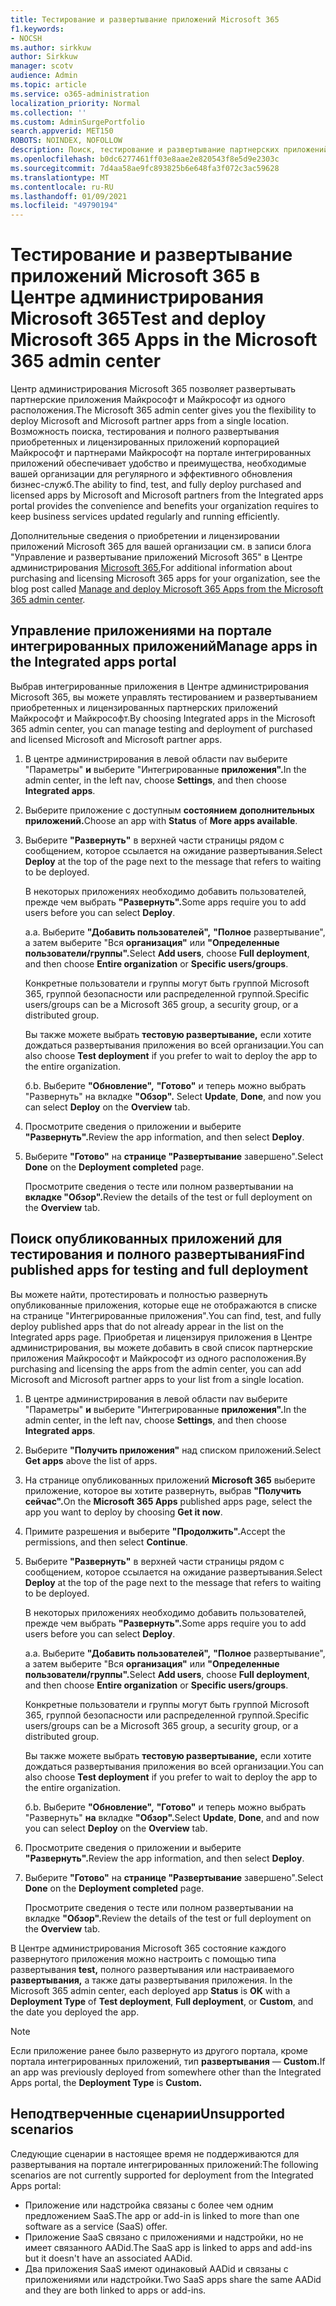 ```yaml
---
title: Тестирование и развертывание приложений Microsoft 365
f1.keywords:
- NOCSH
ms.author: sirkkuw
author: Sirkkuw
manager: scotv
audience: Admin
ms.topic: article
ms.service: o365-administration
localization_priority: Normal
ms.collection: ''
ms.custom: AdminSurgePortfolio
search.appverid: MET150
ROBOTS: NOINDEX, NOFOLLOW
description: Поиск, тестирование и развертывание партнерских приложений Майкрософт и Майкрософт для пользователей и групп в организации на портале интегрированных приложений в Центре администрирования Microsoft 365.
ms.openlocfilehash: b0dc6277461ff03e8aae2e820543f8e5d9e2303c
ms.sourcegitcommit: 7d4aa58ae9fc893825b6e648fa3f072c3ac59628
ms.translationtype: MT
ms.contentlocale: ru-RU
ms.lasthandoff: 01/09/2021
ms.locfileid: "49790194"
---
```

# <a name="test-and-deploy-microsoft-365-apps-in-the-microsoft-365-admin-center"></a><span data-ttu-id="59f11-103">Тестирование и развертывание приложений Microsoft 365 в Центре администрирования Microsoft 365</span><span class="sxs-lookup"><span data-stu-id="59f11-103">Test and deploy Microsoft 365 Apps in the Microsoft 365 admin center</span></span>

<span data-ttu-id="59f11-104">Центр администрирования Microsoft 365 позволяет развертывать партнерские приложения Майкрософт и Майкрософт из одного расположения.</span><span class="sxs-lookup"><span data-stu-id="59f11-104">The Microsoft 365 admin center gives you the flexibility to deploy Microsoft and Microsoft partner apps from a single location.</span></span> <span data-ttu-id="59f11-105">Возможность поиска, тестирования и полного развертывания приобретенных и лицензированных приложений корпорацией Майкрософт и партнерами Майкрософт на портале интегрированных приложений обеспечивает удобство и преимущества, необходимые вашей организации для регулярного и эффективного обновления бизнес-служб.</span><span class="sxs-lookup"><span data-stu-id="59f11-105">The ability to find, test, and fully deploy purchased and licensed apps by Microsoft and Microsoft partners from the Integrated apps portal provides the convenience and benefits your organization requires to keep business services updated regularly and running efficiently.</span></span>  

<span data-ttu-id="59f11-106">Дополнительные сведения о приобретении и лицензировании приложений Microsoft 365 для вашей организации см. в записи блога "Управление и развертывание приложений Microsoft 365" в Центре администрирования [Microsoft 365.](https://techcommunity.microsoft.com/t5/microsoft-365-blog/manage-and-deploy-microsoft-365-apps-from-the-microsoft-365/ba-p/1194324)</span><span class="sxs-lookup"><span data-stu-id="59f11-106">For additional information about purchasing and licensing Microsoft 365 apps for your organization, see the blog post called [Manage and deploy Microsoft 365 Apps from the Microsoft 365 admin center](https://techcommunity.microsoft.com/t5/microsoft-365-blog/manage-and-deploy-microsoft-365-apps-from-the-microsoft-365/ba-p/1194324).</span></span>
  
## <a name="manage-apps-in-the-integrated-apps-portal"></a><span data-ttu-id="59f11-107">Управление приложениями на портале интегрированных приложений</span><span class="sxs-lookup"><span data-stu-id="59f11-107">Manage apps in the Integrated apps portal</span></span>

<span data-ttu-id="59f11-108">Выбрав интегрированные приложения в Центре администрирования Microsoft 365, вы можете управлять тестированием и развертыванием приобретенных и лицензированных партнерских приложений Майкрософт и Майкрософт.</span><span class="sxs-lookup"><span data-stu-id="59f11-108">By choosing Integrated apps in the Microsoft 365 admin center, you can manage testing and deployment of purchased and licensed Microsoft and Microsoft partner apps.</span></span> 

1. <span data-ttu-id="59f11-109">В центре администрирования в левой области nav выберите "Параметры" **и** выберите "Интегрированные **приложения".**</span><span class="sxs-lookup"><span data-stu-id="59f11-109">In the admin center, in the left nav, choose **Settings**, and then choose **Integrated apps**.</span></span> 

2. <span data-ttu-id="59f11-110">Выберите приложение с доступным **состоянием** **дополнительных приложений.**</span><span class="sxs-lookup"><span data-stu-id="59f11-110">Choose an app with **Status** of **More apps available**.</span></span>

3. <span data-ttu-id="59f11-111">Выберите **"Развернуть"** в верхней части страницы рядом с сообщением, которое ссылается на ожидание развертывания.</span><span class="sxs-lookup"><span data-stu-id="59f11-111">Select **Deploy** at the top of the page next to the message that refers to waiting to be deployed.</span></span>

    <span data-ttu-id="59f11-112">В некоторых приложениях необходимо добавить пользователей, прежде чем выбрать **"Развернуть".**</span><span class="sxs-lookup"><span data-stu-id="59f11-112">Some apps require you to add users before you can select **Deploy**.</span></span>

    <span data-ttu-id="59f11-113">а.</span><span class="sxs-lookup"><span data-stu-id="59f11-113">a.</span></span> <span data-ttu-id="59f11-114">Выберите **"Добавить пользователей",** **"Полное** развертывание", а затем выберите "Вся **организация"** или **"Определенные пользователи/группы".**</span><span class="sxs-lookup"><span data-stu-id="59f11-114">Select **Add users**, choose **Full deployment**, and then choose **Entire organization** or **Specific users/groups**.</span></span>

    <span data-ttu-id="59f11-115">Конкретные пользователи и группы могут быть группой Microsoft 365, группой безопасности или распределенной группой.</span><span class="sxs-lookup"><span data-stu-id="59f11-115">Specific users/groups can be a Microsoft 365 group, a security group, or a distributed group.</span></span>

    <span data-ttu-id="59f11-116">Вы также можете выбрать **тестовую развертывание,** если хотите дождаться развертывания приложения во всей организации.</span><span class="sxs-lookup"><span data-stu-id="59f11-116">You can also choose **Test deployment** if you prefer to wait to deploy the app to the entire organization.</span></span>

    <span data-ttu-id="59f11-117">б.</span><span class="sxs-lookup"><span data-stu-id="59f11-117">b.</span></span> <span data-ttu-id="59f11-118">Выберите **"Обновление",** **"Готово"** и теперь можно выбрать "Развернуть" на вкладке **"Обзор".** </span><span class="sxs-lookup"><span data-stu-id="59f11-118">Select **Update**, **Done**, and now you can select **Deploy** on the **Overview** tab.</span></span>  

4. <span data-ttu-id="59f11-119">Просмотрите сведения о приложении и выберите **"Развернуть".**</span><span class="sxs-lookup"><span data-stu-id="59f11-119">Review the app information, and then select **Deploy**.</span></span> 

5. <span data-ttu-id="59f11-120">Выберите **"Готово"** на **странице "Развертывание** завершено".</span><span class="sxs-lookup"><span data-stu-id="59f11-120">Select **Done** on the **Deployment completed** page.</span></span> 

    <span data-ttu-id="59f11-121">Просмотрите сведения о тесте или полном развертывании на **вкладке "Обзор".**</span><span class="sxs-lookup"><span data-stu-id="59f11-121">Review the details of the test or full deployment on the **Overview** tab.</span></span>

## <a name="find-published-apps-for-testing-and-full-deployment"></a><span data-ttu-id="59f11-122">Поиск опубликованных приложений для тестирования и полного развертывания</span><span class="sxs-lookup"><span data-stu-id="59f11-122">Find published apps for testing and full deployment</span></span> 

<span data-ttu-id="59f11-123">Вы можете найти, протестировать и полностью развернуть опубликованные приложения, которые еще не отображаются в списке на странице "Интегрированные приложения".</span><span class="sxs-lookup"><span data-stu-id="59f11-123">You can find, test, and fully deploy published apps that do not already appear in the list on the Integrated apps page.</span></span> <span data-ttu-id="59f11-124">Приобретая и лицензируя приложения в Центре администрирования, вы можете добавить в свой список партнерские приложения Майкрософт и Майкрософт из одного расположения.</span><span class="sxs-lookup"><span data-stu-id="59f11-124">By purchasing and licensing the apps from the admin center, you can add Microsoft and Microsoft partner apps to your list from a single location.</span></span>

1. <span data-ttu-id="59f11-125">В центре администрирования в левой области nav выберите "Параметры" **и** выберите "Интегрированные **приложения".**</span><span class="sxs-lookup"><span data-stu-id="59f11-125">In the admin center, in the left nav, choose **Settings**, and then choose **Integrated apps**.</span></span> 

2. <span data-ttu-id="59f11-126">Выберите **"Получить приложения"** над списком приложений.</span><span class="sxs-lookup"><span data-stu-id="59f11-126">Select **Get apps** above the list of apps.</span></span>

3. <span data-ttu-id="59f11-127">На странице опубликованных приложений **Microsoft 365** выберите приложение, которое вы хотите развернуть, выбрав **"Получить сейчас".**</span><span class="sxs-lookup"><span data-stu-id="59f11-127">On the **Microsoft 365 Apps** published apps page, select the app you want to deploy by choosing **Get it now**.</span></span>

4. <span data-ttu-id="59f11-128">Примите разрешения и выберите **"Продолжить".**</span><span class="sxs-lookup"><span data-stu-id="59f11-128">Accept the permissions, and then select **Continue**.</span></span>

5. <span data-ttu-id="59f11-129">Выберите **"Развернуть"** в верхней части страницы рядом с сообщением, которое ссылается на ожидание развертывания.</span><span class="sxs-lookup"><span data-stu-id="59f11-129">Select **Deploy** at the top of the page next to the message that refers to waiting to be deployed.</span></span>

    <span data-ttu-id="59f11-130">В некоторых приложениях необходимо добавить пользователей, прежде чем выбрать **"Развернуть".**</span><span class="sxs-lookup"><span data-stu-id="59f11-130">Some apps require you to add users before you can select **Deploy**.</span></span>

    <span data-ttu-id="59f11-131">а.</span><span class="sxs-lookup"><span data-stu-id="59f11-131">a.</span></span> <span data-ttu-id="59f11-132">Выберите **"Добавить пользователей",** **"Полное** развертывание", а затем выберите "Вся **организация"** или **"Определенные пользователи/группы".**</span><span class="sxs-lookup"><span data-stu-id="59f11-132">Select **Add users**, choose **Full deployment**, and then choose **Entire organization** or **Specific users/groups**.</span></span>

    <span data-ttu-id="59f11-133">Конкретные пользователи и группы могут быть группой Microsoft 365, группой безопасности или распределенной группой.</span><span class="sxs-lookup"><span data-stu-id="59f11-133">Specific users/groups can be a Microsoft 365 group, a security group, or a distributed group.</span></span>

    <span data-ttu-id="59f11-134">Вы также можете выбрать **тестовую развертывание,** если хотите дождаться развертывания приложения во всей организации.</span><span class="sxs-lookup"><span data-stu-id="59f11-134">You can also choose **Test deployment** if you prefer to wait to deploy the app to the entire organization.</span></span>

    <span data-ttu-id="59f11-135">б.</span><span class="sxs-lookup"><span data-stu-id="59f11-135">b.</span></span> <span data-ttu-id="59f11-136">Выберите **"Обновление",** **"Готово"** и теперь можно выбрать "Развернуть" **на** вкладке **"Обзор".**</span><span class="sxs-lookup"><span data-stu-id="59f11-136">Select **Update**, **Done**, and and now you can select **Deploy** on the **Overview** tab.</span></span>  

6. <span data-ttu-id="59f11-137">Просмотрите сведения о приложении и выберите **"Развернуть".**</span><span class="sxs-lookup"><span data-stu-id="59f11-137">Review the app information, and then select **Deploy**.</span></span> 

7. <span data-ttu-id="59f11-138">Выберите **"Готово"** на **странице "Развертывание** завершено".</span><span class="sxs-lookup"><span data-stu-id="59f11-138">Select **Done** on the **Deployment completed** page.</span></span> 

    <span data-ttu-id="59f11-139">Просмотрите сведения о тесте или полном развертывании на вкладке **"Обзор".**</span><span class="sxs-lookup"><span data-stu-id="59f11-139">Review the details of the test or full deployment on the **Overview** tab.</span></span>

<span data-ttu-id="59f11-140">В Центре администрирования Microsoft 365  состояние каждого развернутого приложения можно настроить с помощью типа развертывания **test,** полного развертывания или настраиваемого **развертывания,** а также даты развертывания приложения.  </span><span class="sxs-lookup"><span data-stu-id="59f11-140">In the Microsoft 365 admin center, each deployed app **Status** is **OK** with a **Deployment Type** of **Test deployment**, **Full deployment**, or **Custom**, and the date you deployed the app.</span></span>

> [!NOTE]
> <span data-ttu-id="59f11-141">Если приложение ранее было развернуто из другого портала, кроме портала интегрированных приложений, тип **развертывания** — **Custom.**</span><span class="sxs-lookup"><span data-stu-id="59f11-141">If an app was previously deployed from somewhere other than the Integrated Apps portal, the **Deployment Type** is **Custom.**</span></span>

## <a name="unsupported-scenarios"></a><span data-ttu-id="59f11-142">Неподтверченные сценарии</span><span class="sxs-lookup"><span data-stu-id="59f11-142">Unsupported scenarios</span></span>

<span data-ttu-id="59f11-143">Следующие сценарии в настоящее время не поддерживаются для развертывания на портале интегрированных приложений:</span><span class="sxs-lookup"><span data-stu-id="59f11-143">The following scenarios are not currently supported for deployment from the Integrated Apps portal:</span></span>

- <span data-ttu-id="59f11-144">Приложение или надстройка связаны с более чем одним предложением SaaS.</span><span class="sxs-lookup"><span data-stu-id="59f11-144">The app or add-in is linked to more than one software as a service (SaaS) offer.</span></span>
- <span data-ttu-id="59f11-145">Приложение SaaS связано с приложениями и надстройки, но не имеет связанного AADid.</span><span class="sxs-lookup"><span data-stu-id="59f11-145">The SaaS app is linked to apps and add-ins but it doesn't have an associated AADid.</span></span>
- <span data-ttu-id="59f11-146">Два приложения SaaS имеют одинаковый AADid и связаны с приложениями или надстройки.</span><span class="sxs-lookup"><span data-stu-id="59f11-146">Two SaaS apps share the same AADid and they are both linked to apps or add-ins.</span></span>
  